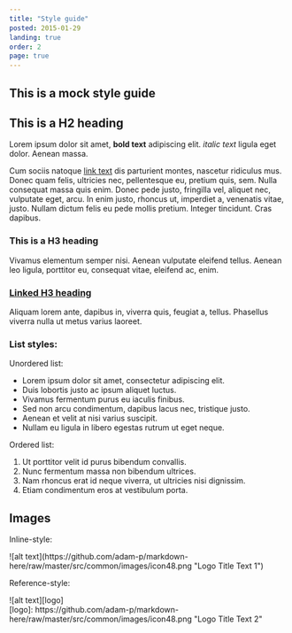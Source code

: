 ```yaml
---
title: "Style guide"
posted: 2015-01-29
landing: true
order: 2
page: true
---
```


## This is a mock style guide

## This is a H2 heading

Lorem ipsum dolor sit amet, **bold text** adipiscing elit. *italic text* ligula eget dolor. Aenean massa.

Cum sociis natoque [link text](#linkurl) dis parturient montes, nascetur ridiculus mus. Donec quam felis, ultricies nec, pellentesque eu, pretium quis, sem. Nulla consequat massa quis enim. Donec pede justo, fringilla vel, aliquet nec, vulputate eget, arcu. In enim justo, rhoncus ut, imperdiet a, venenatis vitae, justo. Nullam dictum felis eu pede mollis pretium. Integer tincidunt. Cras dapibus.


### This is a H3 heading

Vivamus elementum semper nisi. Aenean vulputate eleifend tellus. Aenean leo ligula, porttitor eu, consequat vitae, eleifend ac, enim. 

### [Linked H3 heading](#linkurl)  

Aliquam lorem ante, dapibus in, viverra quis, feugiat a, tellus. Phasellus viverra nulla ut metus varius laoreet. 

### List styles:

Unordered list:

- Lorem ipsum dolor sit amet, consectetur adipiscing elit.
- Duis lobortis justo ac ipsum aliquet luctus.
- Vivamus fermentum purus eu iaculis finibus.
- Sed non arcu condimentum, dapibus lacus nec, tristique justo.
- Aenean et velit at nisi varius suscipit.
- Nullam eu ligula in libero egestas rutrum ut eget neque.

Ordered list:

1. Ut porttitor velit id purus bibendum convallis.
2. Nunc fermentum massa non bibendum ultrices.
3. Nam rhoncus erat id neque viverra, ut ultricies nisi dignissim.
4. Etiam condimentum eros at vestibulum porta.

## Images

Inline-style: 
<div class="image1">
	![alt text](https://github.com/adam-p/markdown-here/raw/master/src/common/images/icon48.png "Logo Title Text 1")
</div>

Reference-style: 
<div class="image1">
	![alt text][logo]
</div>
[logo]: https://github.com/adam-p/markdown-here/raw/master/src/common/images/icon48.png "Logo Title Text 2"